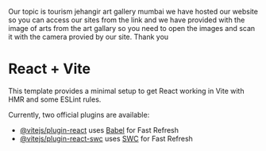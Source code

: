 Our topic is tourism jehangir art gallery mumbai 
we have hosted our website so you can access our sites from the link 
and we have provided with the image of arts from the art gallary so you need to open the images and scan it with the camera provied by our site.
Thank you
# React + Vite

This template provides a minimal setup to get React working in Vite with HMR and some ESLint rules.

Currently, two official plugins are available:

- [@vitejs/plugin-react](https://github.com/vitejs/vite-plugin-react/blob/main/packages/plugin-react/README.md) uses [Babel](https://babeljs.io/) for Fast Refresh
- [@vitejs/plugin-react-swc](https://github.com/vitejs/vite-plugin-react-swc) uses [SWC](https://swc.rs/) for Fast Refresh
